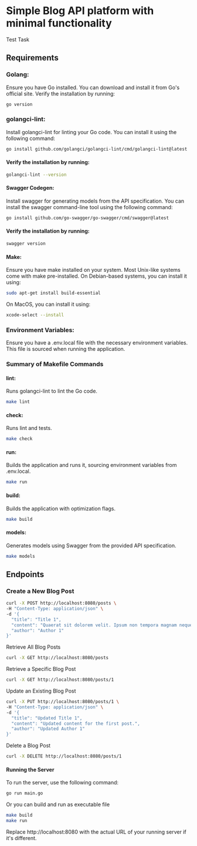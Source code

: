 # Simple Blog API platform with minimal functionality

Test Task

## Requirements

### Golang:
Ensure you have Go installed. You can download and install it from Go's official site.
Verify the installation by running:

```sh
go version
```

### golangci-lint:

Install golangci-lint for linting your Go code. You can install it using the following command:

```sh
go install github.com/golangci/golangci-lint/cmd/golangci-lint@latest
```

#### Verify the installation by running:

```sh
golangci-lint --version
```

#### Swagger Codegen:

Install swagger for generating models from the API specification. You can install the swagger command-line tool using the following command:

```sh
go install github.com/go-swagger/go-swagger/cmd/swagger@latest
```

#### Verify the installation by running:

```sh
swagger version
```

#### Make:

Ensure you have make installed on your system. Most Unix-like systems come with make pre-installed. On Debian-based systems, you can install it using:

```sh
sudo apt-get install build-essential
```

On MacOS, you can install it using:

```sh
xcode-select --install
```

### Environment Variables:
Ensure you have a .env.local file with the necessary environment variables. This file is sourced when running the application.

### Summary of Makefile Commands

#### lint:
Runs golangci-lint to lint the Go code.

```sh
make lint
```

#### check:
Runs lint and tests.

```sh
make check
```

#### run:
Builds the application and runs it, sourcing environment variables from .env.local.

```sh
make run
```

#### build:
 Builds the application with optimization flags.

```sh
make build
```

#### models:
 Generates models using Swagger from the provided API specification.

```sh
make models
```

## Endpoints

### Create a New Blog Post

```sh
curl -X POST http://localhost:8080/posts \
-H "Content-Type: application/json" \
-d '{
  "title": "Title 1",
  "content": "Quaerat sit dolorem velit. Ipsum non tempora magnam neque tempora. Tempora dolorem adipisci tempora neque labore. Dolorem sed dolore sed. Voluptatem consectetur dolor voluptatem. Quiquia adipisci voluptatem modi dolore. Dolor etincidunt neque consectetur dolor. Numquam etincidunt voluptatem sit amet tempora. Modi dolorem sed magnam consectetur. Dolor dolorem est amet magnam velit.",
  "author": "Author 1"
}'
```

Retrieve All Blog Posts

```sh
curl -X GET http://localhost:8080/posts
```

Retrieve a Specific Blog Post

```sh
curl -X GET http://localhost:8080/posts/1
```

Update an Existing Blog Post

```sh
curl -X PUT http://localhost:8080/posts/1 \
-H "Content-Type: application/json" \
-d '{
  "title": "Updated Title 1",
  "content": "Updated content for the first post.",
  "author": "Updated Author 1"
}'
```

Delete a Blog Post

```sh
curl -X DELETE http://localhost:8080/posts/1
```

#### Running the Server

To run the server, use the following command:

```sh
go run main.go
```

Or you can build and run as executable file
```sh
make build
make run
```

Replace http://localhost:8080 with the actual URL of your running server if it's different.